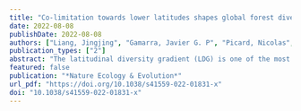 ```yaml
---
title: "Co-limitation towards lower latitudes shapes global forest diversity gradients"
date: 2022-08-08
publishDate: 2022-08-08
authors: ["Liang, Jingjing", "Gamarra, Javier G. P", "Picard, Nicolas", "Zhou, Mo", "Pijanowski, Bryan", "Jacobs, Douglass F", "Reich, Peter B", "Crowther, Thomas W", "Nabuurs, Gert-Jan", "de-Miguel, Sergio", "Fang, Jingyun", "Woodall, Christopher W", "Svenning, Jens-Christian", "Jucker, Tommaso", "Bastin, Jean-Francois", "Wiser,Susan K", "Slik, Ferry", "Hérault, Bruno", "Alberti, Giorgio", "Keppel, Gunnar", "Hengeveld, Geerten M", "Ibisch, Pierre L", "Silva, Carlos A", "ter Steege,Hans", "Peri, Pablo L", "Coomes, David A", "Searle, Eric B", "von Gadow, Klaus", "Jaroszewicz, Bogdan", "Abbasi, Akane O", "Abegg, Meinrad", "Yao, Yves C.Adou", "Aguirre-Gutiérrez, Jesús", "Zambrano, Angelica M. Almeyda", "Altman, Jan", "Alvarez-Dávila, Esteban", "Álvarez-González, Juan Gabriel", "Alves, Luciana F","Amani, Bienvenu H. K", "Amani, Christian A", "Ammer, Christian", "Ilondea, Bhely Angoboy", "Antón-Fernández, Clara", "Avitabile, Valerio", "Aymard, Gerardo A","Azihou, Akomian F", "Baard, Johan A", "Baker, Timothy R", "Balazy, Radomir", "Bastian, Meredith L", "Batumike, Rodrigue", "Bauters, Marijn", "Beeckman, Hans","Benu, Nithanel Mikael Hendrik", "Bitariho, Robert", "Boeckx, Pascal", "Bogaert, Jan", "Bongers, Frans", "Bouriaud, Olivier", "Brancalion, Pedro H. S", "Brandl,Susanne", "Brearley, Francis Q", "Briseno-Reyes, Jaime", "Broadbent, Eben N", "Bruelheide, Helge", "Bulte, Erwin", "Catlin, Ann Christine", "Cazzolla Gatti,Roberto", "César, Ricardo G", "Chen, Han Y. H", "Chisholm, Chelsea", "Cienciala, Emil", "Colletta, Gabriel D", "Corral-Rivas, José Javier", "Cuchietti, Anibal", "Cuni-Sanchez, Aida", "Dar, Javid A", "Dayanandan, Selvadurai", "de Haulleville, Thales", "Decuyper, Mathieu", "Delabye, Sylvain", "Derroire, Géraldine","DeVries, Ben", "Diisi, John", "Do, Tran Van", "Dolezal, Jiri", "Dourdain, Aurélie", "Durrheim, Graham P", "Obiang, Nestor Laurier Engone", "Ewango,Corneille E. N", "Eyre, Teresa J", "Fayle, Tom M", "Feunang, Lethicia Flavine N", "Finér, Leena", "Fischer, Markus", "Fridman, Jonas", "Frizzera, Lorenzo","de Gasper, André L", "Gianelle, Damiano", "Glick, Henry B", "Gonzalez-Elizondo, Maria Socorro", "Gorenstein, Lev", "Habonayo, Richard", "Hardy, Olivier J", "Harris, David J", "Hector, Andrew", "Hemp, Andreas", "Herold, Martin", "Hillers, Annika", "Hubau, Wannes", "Ibanez, Thomas", "Imai, Nobuo", "Imani, Gerard","Jagodzinski, Andrzej M", "Janecek, Stepan", "Johannsen, Vivian Kvist", "Joly, Carlos A", "Jumbam, Blaise", "Kabelong, Banoho L. P. R", "Kahsay, GoytomAbraha", "Karminov, Viktor", "Kartawinata, Kuswata", "Kassi, Justin N", "Kearsley, Elizabeth", "Kennard, Deborah K", "Kepfer-Rojas, Sebastian", "Khan, MohammedLatif", "Kigomo, John N", "Kim, Hyun Seok", "Klauberg, Carine", "Klomberg, Yannick", "Korjus, Henn", "Kothandaraman, Subashree", "Kraxner, Florian", "Kumar,Amit", "Kuswandi, Relawan", "Lang, Mait", "Lawes, Michael J", "Leite, Rodrigo V", "Lentner, Geoffrey", "Lewis, Simon L", "Libalah, Moses B", "Lisingo,Janvier", "López-Serrano, Pablito Marcelo", "Lu, Huicui", "Lukina, Natalia V", "Lykke, Anne Mette", "Maicher, Vincent", "Maitner, Brian S", "Marcon, Eric","Marshall, Andrew R", "Martin, Emanuel H", "Martynenko, Olga", "Mbayu, Faustin M", "Mbuvi, Musingo T. E", "Meave, Jorge A", "Merow, Cory", "Miscicki,Stanislaw", "Moreno, Vanessa S", "Morera, Albert", "Mukul, Sharif A", "Müller, Jörg C", "Murdjoko, Agustinus", "Nava-Miranda, Maria Guadalupe", "Ndive,Litonga Elias", "Neldner, Victor J", "Nevenic, Radovan V", "Nforbelie, Louis N", "Ngoh, Michael L", "N’Guessan, Anny E", "Ngugi, Michael R", "Ngute, AlainS. K", "Njila, Emile Narcisse N", "Nyako, Melanie C", "Ochuodho, Thomas O", "Oleksyn, Jacek", "Paquette, Alain", "Parfenova, Elena I", "Park, Minjee","Parren, Marc", "Parthasarathy, Narayanaswamy", "Pfautsch, Sebastian", "Phillips, Oliver L", "Piedade, Maria T. F", "Piotto, Daniel", "Pollastrini, Martina","Poorter, Lourens", "Poulsen, John R", "Poulsen, Axel Dalberg", "Pretzsch, Hans", "Rodeghiero, Mirco", "Rolim, Samir G", "Rovero, Francesco", "Rutishauser,Ervan", "Sagheb-Talebi, Khosro", "Saikia, Purabi", "Sainge, Moses Nsanyi", "Salas-Eljatib, Christian", "Salis, Antonello", "Schall, Peter","Schepaschenko,Dmitry", "Scherer-Lorenzen, Michael", "Schmid, Bernhard", "Schöngart, Jochen", "Šebeň, Vladimír", "Sellan, Giacomo", "Selvi, Federico","Serra-Diaz, Josep M", "Sheil, Douglas", "Shvidenko, Anatoly Z", "Sist, Plinio", "Souza, Alexandre F", "Stereńczak, Krzysztof J", "Sullivan, Martin J. P", "Sundarapandian, Somaiah", "Svoboda, Miroslav", "Swaine, Mike D", "Targhetta, Natalia", "Tchebakova, Nadja", "Trethowan, Liam A", "Tropek, Robert", "Mukendi,John Tshibamba", "Umunay, Peter Mbanda", "Usoltsev, Vladimir A", "Vaglio Laurin, Gaia", "Valentini, Riccardo", "Valladares, Fernando", "van der Plas, Fons","Vega-Nieva, Daniel José", "Verbeeck, Hans", "Viana, Helder", "Vibrans, Alexander C", "Vieira, Simone A", "Vleminckx, Jason", "Waite, Catherine E", "Wang,Hua-Feng", "Wasingya, Eric Katembo", "Wekesa, Chemuku", "Westerlund, Bertil", "Wittmann, Florian", "Wortel, Verginia", "Zawiła-Niedźwiecki, Tomasz", "Zhang,Chunyu", "Zhao, Xiuhai", "Zhu, Jun", "Zhu, Xiao", "Zhu, Zhi-Xin", "Zo-Bi, Irie C", "Hui, Cang"]
publication_types: ["2"]
abstract: "The latitudinal diversity gradient (LDG) is one of the most recognized global patterns of species richness exhibited across a wide range of taxa. Numerous hypotheses have been proposed in the past two centuries to explain LDG, but rigorous tests of the drivers of LDGs have been limited by a lack of high-quality global species richness data. Here we produce a high-resolution (0.025°×0.025°) map of local tree species richness using a global forest inventory database with individual tree information and local biophysical characteristics from ~1.3 million sample plots. We then quantify drivers of local tree species richness patterns across latitudes. Generally, annual mean temperature was a dominant predictor of tree species richness, which is most consistent with the metabolic theory of biodiversity (MTB). However, MTB underestimated LDG in the tropics, where high species richness was also moderated by topographic, soil and anthropogenic factors operating at local scales. Given that local landscape variables operate synergistically with bioclimatic factors in shaping the global LDG pattern, we suggest that MTB be extended to account for co-limitation by subordinate drivers."
featured: false
publication: "*Nature Ecology & Evolution*"
url_pdf: "https://doi.org/10.1038/s41559-022-01831-x"
doi: "10.1038/s41559-022-01831-x"
---
```


<span class="__dimensions_badge_embed__" data-doi="10.1038/s41559-022-01831-x"></span><script async src="https://badge.dimensions.ai/badge.js" charset="utf-8"></script>
